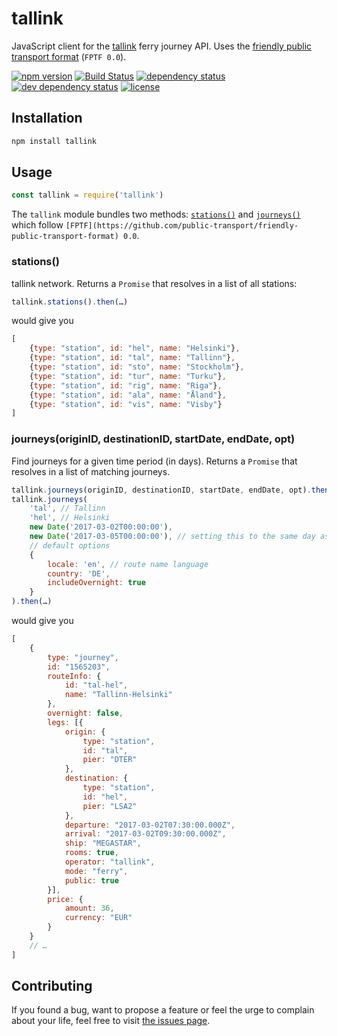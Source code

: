 # tallink

JavaScript client for the [tallink](https://tallink.com) ferry journey API. Uses the [friendly public transport format](https://github.com/public-transport/friendly-public-transport-format) (`FPTF 0.0`).

[![npm version](https://img.shields.io/npm/v/tallink.svg)](https://www.npmjs.com/package/tallink)
[![Build Status](https://travis-ci.org/juliuste/tallink.svg?branch=master)](https://travis-ci.org/juliuste/tallink)
[![dependency status](https://img.shields.io/david/juliuste/tallink.svg)](https://david-dm.org/juliuste/tallink)
[![dev dependency status](https://img.shields.io/david/dev/juliuste/tallink.svg)](https://david-dm.org/juliuste/tallink#info=devDependencies)
[![license](https://img.shields.io/github/license/juliuste/tallink.svg?style=flat)](LICENSE)

## Installation

```sh
npm install tallink
```

## Usage

```js
const tallink = require('tallink')
```

The `tallink` module bundles two methods: [`stations()`](#stations) and [`journeys()`](#journeysoriginid-destinationid-startdate-enddate-opt) which follow `[FPTF](https://github.com/public-transport/friendly-public-transport-format) 0.0`.

### stations()

tallink network. Returns a `Promise` that resolves in a list of all stations:

```js 
tallink.stations().then(…)
```

would give you

```js
[
	{type: "station", id: "hel", name: "Helsinki"},
	{type: "station", id: "tal", name: "Tallinn"},
	{type: "station", id: "sto", name: "Stockholm"},
	{type: "station", id: "tur", name: "Turku"},
	{type: "station", id: "rig", name: "Riga"},
	{type: "station", id: "ala", name: "Åland"},
	{type: "station", id: "vis", name: "Visby"}
]
```

### journeys(originID, destinationID, startDate, endDate, opt)

Find journeys for a given time period (in days). Returns a `Promise` that resolves in a list of matching journeys.

```js
tallink.journeys(originID, destinationID, startDate, endDate, opt).then(…)
tallink.journeys(
	'tal', // Tallinn
	'hel', // Helsinki
	new Date('2017-03-02T00:00:00'),
	new Date('2017-03-05T00:00:00'), // setting this to the same day as startDate would give you results for a single day
	// default options
	{
		locale: 'en', // route name language
		country: 'DE',
		includeOvernight: true
	}
).then(…)
```

would give you

```js
[
	{
		type: "journey",
		id: "1565203",
		routeInfo: {
			id: "tal-hel",
			name: "Tallinn-Helsinki"
		},
		overnight: false,
		legs: [{
			origin: {
				type: "station",
				id: "tal",
				pier: "DTER"
			},
			destination: {
				type: "station",
				id: "hel",
				pier: "LSA2"
			},
			departure: "2017-03-02T07:30:00.000Z",
			arrival: "2017-03-02T09:30:00.000Z",
			ship: "MEGASTAR",
			rooms: true,
			operator: "tallink",
			mode: "ferry",
			public: true
		}],
		price: {
			amount: 36,
			currency: "EUR"
		}
	}
	// …
]
```

## Contributing

If you found a bug, want to propose a feature or feel the urge to complain about your life, feel free to visit [the issues page](https://github.com/juliuste/tallink/issues).